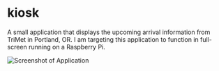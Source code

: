 kiosk
=====

A small application that displays the upcoming arrival information from TriMet in Portland, OR. I am targeting this application to function in full-screen running on a Raspberry Pi.

![Screenshot of Application](https://raw.github.com/jmoles/kiosk/master/screenshot.png)
